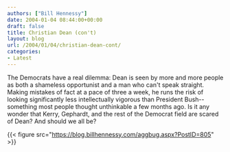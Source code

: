 ```yaml
---
authors: ["Bill Hennessy"]
date: 2004-01-04 08:44:00+00:00
draft: false
title: Christian Dean (con't)
layout: blog
url: /2004/01/04/christian-dean-cont/
categories:
- Latest
---
```


The Democrats have a real dilemma: Dean is seen by more and more people as both a shameless opportunist and a man who can't speak straight. Making mistakes of fact at a pace of three a week, he runs the risk of looking significantly less intellectually vigorous than President Bush--something most people thought unthinkable a few months ago. Is it any wonder that Kerry, Gephardt, and the rest of the Democrat field are scared of Dean? And should we all be?

{{< figure src="https://blog.billhennessy.com/aggbug.aspx?PostID=805" >}}

